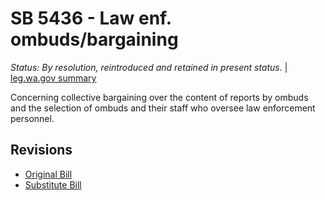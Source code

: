 # SB 5436 - Law enf. ombuds/bargaining
*Status: By resolution, reintroduced and retained in present status.* | [leg.wa.gov summary](https://app.leg.wa.gov/billsummary?BillNumber=5436&Year=2021)

Concerning collective bargaining over the content of reports by ombuds and the selection of ombuds and their staff who oversee law enforcement personnel.

## Revisions
* [Original Bill](1/)
* [Substitute Bill](S/)